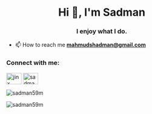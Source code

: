 <h1 align="center">Hi 👋, I'm Sadman</h1>
<h3 align="center">I enjoy what I do.</h3>

- 📫 How to reach me **mahmudshadman@gmail.com**

<h3 align="left">Connect with me:</h3>
<p align="left">
<a href="https://codeforces.com/profile/jinx" target="blank"><img align="center" src="https://raw.githubusercontent.com/rahuldkjain/github-profile-readme-generator/master/src/images/icons/Social/codeforces.svg" alt="jinx" height="30" width="40" /></a>
<a href="https://www.leetcode.com/sadman_59" target="blank"><img align="center" src="https://raw.githubusercontent.com/rahuldkjain/github-profile-readme-generator/master/src/images/icons/Social/leet-code.svg" alt="sadman_59" height="30" width="40" /></a>
</p>

<p><img align="center" src="https://github-readme-stats.vercel.app/api/top-langs?username=sadman59m&show_icons=true&locale=en&layout=compact" alt="sadman59m" /></p>

<p><img align="center" src="https://github-readme-streak-stats.herokuapp.com/?user=sadman59m&" alt="sadman59m" /></p>

